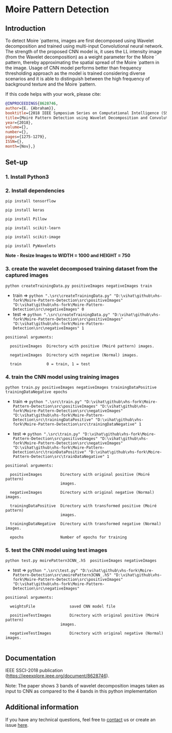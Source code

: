 # Moire Pattern Detection

## Introduction

To detect Moire ́ patterns, images are first decomposed using Wavelet decomposition and trained using multi-input Convolutional neural network. The strength of the proposed CNN model is, it uses the LL intensity image (from the Wavelet decomposition) as a weight parameter for the Moire ́ pattern, thereby approximating the spatial spread of the Moire ́ pattern in the image. Usage of CNN model performs better than frequency thresholding approach as the model is trained considering diverse scenarios and it is able to distinguish between the high frequency of background texture and the Moire ́ pattern.

If this code helps with your work, please cite:

```bibtex
@INPROCEEDINGS{8628746,
author={E. {Abraham}},
booktitle={2018 IEEE Symposium Series on Computational Intelligence (SSCI)},
title={Moiré Pattern Detection using Wavelet Decomposition and Convolutional Neural Network},
year={2018},
volume={},
number={},
pages={1275-1279},
ISSN={},
month={Nov},}
```

## Set-up

### 1. Install Python3

### 2. Install dependencies

`pip install tensorflow`

`pip install keras`

`pip install Pillow`

`pip install scikit-learn`

`pip install scikit-image`

`pip install PyWavelets`

**Note - Resize Images to WIDTH = 1000 and HEIGHT = 750**

### 3. create the wavelet decomposed training dataset from the captured images

`python createTrainingData.py positiveImages negativeImages train`

- train => `python ".\src\createTrainingData.py" "D:\vihat\github\vhs-fork\Moire-Pattern-Detection\src\positiveImages" "D:\vihat\github\vhs-fork\Moire-Pattern-Detection\src\negativeImages" 0`
- test => `python ".\src\createTrainingData.py" "D:\vihat\github\vhs-fork\Moire-Pattern-Detection\src\positiveImages" "D:\vihat\github\vhs-fork\Moire-Pattern-Detection\src\negativeImages" 1`

```
positional arguments:

  positiveImages  Directory with positive (Moiré pattern) images.

  negativeImages  Directory with negative (Normal) images.

  train           0 = train, 1 = test
```

### 4. train the CNN model using training images

`python train.py positiveImages negativeImages trainingDataPositive trainingDataNegative epochs`

- train => `python ".\src\train.py" "D:\vihat\github\vhs-fork\Moire-Pattern-Detection\src\positiveImages" "D:\vihat\github\vhs-fork\Moire-Pattern-Detection\src\negativeImages" "D:\vihat\github\vhs-fork\Moire-Pattern-Detection\src\trainingDataPositive" "D:\vihat\github\vhs-fork\Moire-Pattern-Detection\src\trainingDataNegative" 1`

- test => `python ".\src\train.py" "D:\vihat\github\vhs-fork\Moire-Pattern-Detection\src\positiveImages" "D:\vihat\github\vhs-fork\Moire-Pattern-Detection\src\negativeImages" "D:\vihat\github\vhs-fork\Moire-Pattern-Detection\src\trainDataPositive" "D:\vihat\github\vhs-fork\Moire-Pattern-Detection\src\trainDataNegative" 1`

```
positional arguments:

  positiveImages        Directory with original positive (Moiré pattern)
                        images.

  negativeImages        Directory with original negative (Normal) images.

  trainingDataPositive  Directory with transformed positive (Moiré pattern)
                        images.

  trainingDataNegative  Directory with transformed negative (Normal) images.

  epochs                Number of epochs for training
```

### 5. test the CNN model using test images

`python test.py moirePattern3CNN_.h5  positiveImages negativeImages`

- test => `python ".\src\test.py" "D:\vihat\github\vhs-fork\Moire-Pattern-Detection\src\moirePattern3CNN_.h5" "D:\vihat\github\vhs-fork\Moire-Pattern-Detection\src\positiveImages" "D:\vihat\github\vhs-fork\Moire-Pattern-Detection\src\negativeImages"`

```
positional arguments:

  weightsFile               saved CNN model file

  positiveTestImages        Directory with original positive (Moiré pattern)
                        images.

  negativeTestImages        Directory with original negative (Normal) images.


```

## Documentation

IEEE SSCI-2018 publication (https://ieeexplore.ieee.org/document/8628746).

Note: The paper shows 3 bands of wavelet decomposition images taken as input to CNN as compared to the 4 bands in this python implementation

## Additional information

If you have any technical questions, feel free to [contact](mailto:eldho.abraham@amadeus.com) us or create an issue [here](https://linkToBeProvided.com).
